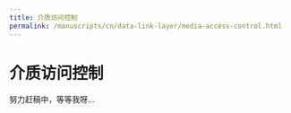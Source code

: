 ```yaml
---
title: 介质访问控制
permalink: /manuscripts/cn/data-link-layer/media-access-control.html
---
```


# 介质访问控制

努力赶稿中，等等我呀...
